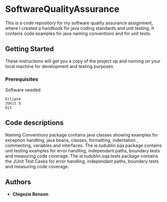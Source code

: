 # SoftwareQualityAssurance
This is a code repository for my software quality assurance assignment, where I created a handbook for java coding standards and unit testing, It contains code examples for java naming conventions and for unit tests. 
## Getting Started
These instructions will get you a copy of the project up and running on your local machine for development and testing purposes
### Prerequisites
Software needed
```
Eclipse
JUnit 5
Git

```

## Code descriptions

Naming Conventions package contains java classes showing examples for exception handling, java beans,
 classes, formatting, indentation
, commenting, variables and interfaces.
The ie.tudublin.sqa package contains unit testing examples for error handling, independant paths,
 boundary tests and measuring code coverage.
The ie.tudublin.sqa.tests package contains the JUnit Test Cases for error handling, independant paths,
 boundary tests and measuring code coverage.


## Authors

* **Chigozie Benson** 
